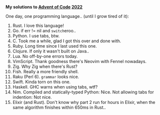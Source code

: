 **My solutions to [Advent of Code](https://adventofcode.com) [2022](https://adventofcode.com/2022)**

One day, one programming language.. (until I grow tired of it):

1. Rust. I love this language!
2. Go. if err != nil and `switch`eroo..
3. Python. I use tabs, btw.
4. C. Took me a while, glad I got this over and done with.
5. Ruby. Long time since I last used this one.
6. Clojure. If only it wasn't built on Java..
7. Lua. No off-by-one errors today.
8. VimScript. Thank goodness there's Neovim with Fennel nowadays.
9. Zig. Why Zig when there's Rust?
10. Fish. Really a more friendly shell.
11. Raku (Perl 6). `grammar` looks nice.
12. Swift. Kinda torn on this one.
13. Haskell. GHC warns when using tabs, wtf?
14. Nim. Compiled and statically-typed Python: Nice. Not allowing tabs for indention: Not nice.
15. Elixir (and Rust). Don't know why part 2 run for hours in Elixir, when the same algorithm finishes within 650ms in Rust..
